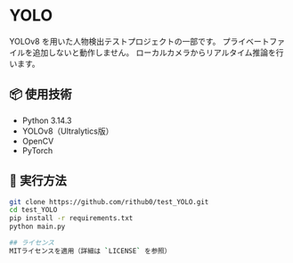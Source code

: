 # YOLO

YOLOv8 を用いた人物検出テストプロジェクトの一部です。
プライベートファイルを追加しないと動作しません。
ローカルカメラからリアルタイム推論を行います。

## 📦 使用技術
- Python 3.14.3
- YOLOv8（Ultralytics版）
- OpenCV
- PyTorch

## 🚀 実行方法

```bash
git clone https://github.com/rithub0/test_YOLO.git
cd test_YOLO
pip install -r requirements.txt
python main.py

## ライセンス
MITライセンスを適用（詳細は `LICENSE` を参照）